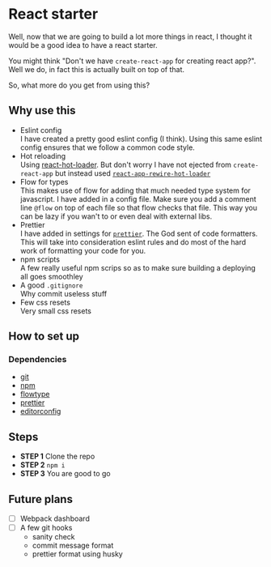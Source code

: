 # React starter

Well, now that we are going to build a lot more things in react, I thought it would be a good idea to have a react starter.

You might think "Don't we have `create-react-app` for creating react app?". Well we do, in fact this is actually built on top of that.

So, what more do you get from using this?

## Why use this

* Eslint config\
    I have created a pretty good eslint config (I think).
    Using this same eslint config ensures that we follow a common code style.
* Hot reloading\
    Using [react-hot-loader](https://github.com/gaearon/react-hot-loader).
    But don't worry I have not ejected from `create-react-app` but instead used [`react-app-rewire-hot-loader`](https://github.com/cdharris/react-app-rewire-hot-loader)
* Flow for types\
    This makes use of flow for adding that much needed type system for javascript.
    I have added in a config file.
    Make sure you add  a comment line `@flow` on top of each file so that flow checks that file.
    This way you can be lazy if you wan't to or even deal with external libs.
* Prettier\
    I have added in settings for [`prettier`](https://github.com/prettier/prettier).
    The God sent of code formatters.
    This will take into consideration eslint rules and do most of the hard work of formatting your code for you.
* npm scripts\
    A few really useful npm scrips so as to make sure building a deploying all goes smoothley
* A good `.gitignore`\
    Why commit useless stuff
* Few css resets\
    Very small css resets

## How to set up

### Dependencies

* [git](https://git-scm.com/)
* [npm](https://www.npmjs.com/)
* [flowtype](https://flow.org/)
* [prettier](https://github.com/prettier/prettier)
* [editorconfig](http://editorconfig.org/)

## Steps

* **STEP 1** Clone the repo
* **STEP 2** `npm i`
* **STEP 3** You are good to go


## Future plans

- [ ] Webpack dashboard
- [ ] A few git hooks
    - sanity check
    - commit message format
    - prettier format using husky
